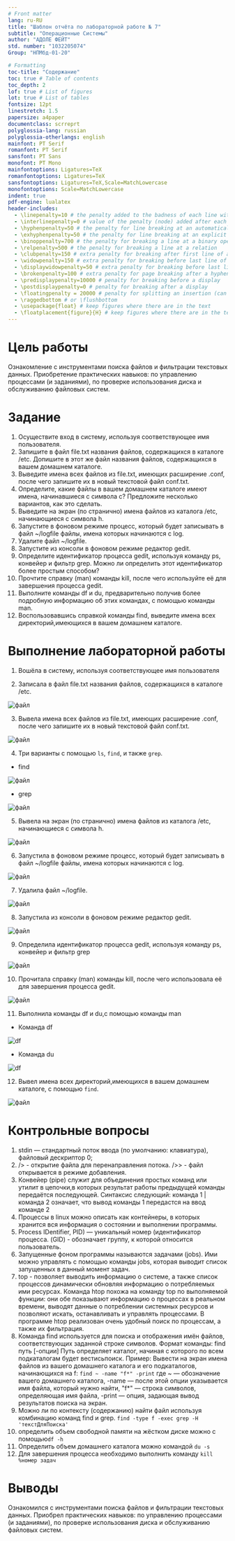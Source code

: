 ```yaml
---
# Front matter
lang: ru-RU
title: "Шаблон отчёта по лабораторной работе № 7"
subtitle: "Операционные Системы"
author: "АДОЛЕ ФЕЙТ"
std. number: "1032205074"
Group: "НПМбд-01-20"

# Formatting
toc-title: "Содержание"
toc: true # Table of contents
toc_depth: 2
lof: true # List of figures
lot: true # List of tables
fontsize: 12pt
linestretch: 1.5
papersize: a4paper
documentclass: scrreprt
polyglossia-lang: russian
polyglossia-otherlangs: english
mainfont: PT Serif
romanfont: PT Serif
sansfont: PT Sans
monofont: PT Mono
mainfontoptions: Ligatures=TeX
romanfontoptions: Ligatures=TeX
sansfontoptions: Ligatures=TeX,Scale=MatchLowercase
monofontoptions: Scale=MatchLowercase
indent: true
pdf-engine: lualatex
header-includes:
  - \linepenalty=10 # the penalty added to the badness of each line within a paragraph (no associated penalty node) Increasing the value makes tex try to have fewer lines in the paragraph.
  - \interlinepenalty=0 # value of the penalty (node) added after each line of a paragraph.
  - \hyphenpenalty=50 # the penalty for line breaking at an automatically inserted hyphen
  - \exhyphenpenalty=50 # the penalty for line breaking at an explicit hyphen
  - \binoppenalty=700 # the penalty for breaking a line at a binary operator
  - \relpenalty=500 # the penalty for breaking a line at a relation
  - \clubpenalty=150 # extra penalty for breaking after first line of a paragraph
  - \widowpenalty=150 # extra penalty for breaking before last line of a paragraph
  - \displaywidowpenalty=50 # extra penalty for breaking before last line before a display math
  - \brokenpenalty=100 # extra penalty for page breaking after a hyphenated line
  - \predisplaypenalty=10000 # penalty for breaking before a display
  - \postdisplaypenalty=0 # penalty for breaking after a display
  - \floatingpenalty = 20000 # penalty for splitting an insertion (can only be split footnote in standard LaTeX)
  - \raggedbottom # or \flushbottom
  - \usepackage{float} # keep figures where there are in the text
  - \floatplacement{figure}{H} # keep figures where there are in the text
---
```


# Цель работы

Ознакомление с инструментами поиска файлов и фильтрации текстовых данных. Приобретение практических навыков: по управлению процессами (и заданиями), по проверке использования диска и обслуживанию файловых систем.

# Задание

1. Осуществите вход в систему, используя соответствующее имя пользователя.
2. Запишите в файл file.txt названия файлов, содержащихся в каталоге /etc.
Допишите в этот же файл названия файлов, содержащихся в вашем домашнем каталоге.
3. Выведите имена всех файлов из file.txt, имеющих расширение .conf, после чего запишите их в новый текстовой файл conf.txt.
4. Определите, какие файлы в вашем домашнем каталоге имеют имена, начинавшиеся с символа c? Предложите несколько вариантов, как это сделать.
5. Выведите на экран (по странично) имена файлов из каталога /etc, начинающиеся с символа h.
6. Запустите в фоновом режиме процесс, который будет записывать в файл
~/logfile файлы, имена которых начинаются с log.
7. Удалите файл ~/logfile.
8. Запустите из консоли в фоновом режиме редактор gedit.
9. Определите идентификатор процесса gedit, используя команду ps, конвейер и фильтр grep. Можно ли определить этот идентификатор более простым способом?
10. Прочтите справку (man) команды kill, после чего используйте её для завершения процесса gedit.
11. Выполните команды df и du, предварительно получив более подробную информацию об этих командах, с помощью команды man.
12. Воспользовавшись справкой команды find, выведите имена всех директорий,имеющихся в вашем домашнем каталоге.


# Выполнение лабораторной работы
1. Вошёла в систему, используя соответствующее имя пользователя

2. Записала в файл file.txt названия файлов, содержащихся в каталоге /etc.

![файл](image/01.jpg)

3.  Вывела имена всех файлов из file.txt, имеющих расширение .conf, после чего запишите их в новый текстовой файл conf.txt.

![файл](image/03.jpg)

4. Три варианты с помощью ``ls``, ``find``, и также ``grep``.
- find 

![файл](image/4find.jpg)

- grep

![файл](image/4grep.jpg)

5. Вывела на экран (по странично) имена файлов из каталога /etc, начинающиеся с символа h.

![файл](image/5.jpg)

6. Запустила в фоновом режиме процесс, который будет записывать в файл ~/logfile файлы, имена которых начинаются с log.

![файл](image/6.jpg)

7. Удалила файл ~/logfile.

![файл](image/7.jpg)

8. Запустила из консоли в фоновом режиме редактор gedit.

![файл](image/8.jpg)

9. Определила идентификатор процесса gedit, используя команду ps, конвейер и фильтр grep

![файл](image/9.jpg)

10. Прочитала справку (man) команды kill, после чего использовала её для завершения процесса gedit.

![файл](image/10.jpg)

11. Выполнила команды df и du,с помощью команды man
- Команда df

![df](image/11df.jpg)

- Команда du

 ![df](image/11du.jpg)
 
 12. Вывел имена всех директорий,имеющихся в вашем домашнем каталоге, с помощью ``find``.

![файл](image/12.jpg)

# Контрольные вопросы

1. stdin — стандартный поток ввода (по умолчанию: клавиатура), файловый дескриптор 0;
2. /> - открытие файла для перенаправления потока.
   />> - файл открывается в режиме добавления.
3. Конвейер (pipe) служит для объединения простых команд или утилит в цепочки,в которых результат работы предыдущей команды передаётся последующей. Синтаксис следующий:
команда 1 | команда 2
означает, что вывод команды 1 передастся на ввод команде 2
4.  Процессы в linux можно описать как контейнеры, в которых хранится вся информация о состоянии и выполнении программы. 
5. Process IDentifier, PID) — уникальный номер (идентификатор процесса. (GID) - обозначает группу, к которой относится пользователь.
6. Запущенные фоном программы называются задачами (jobs). Ими можно управлять с помощью команды jobs, которая выводит список запущенных в данный момент задач.
7. top - позволяет выводить информацию о системе, а также список процессов динамически обновляя информацию о потребляемых ими ресурсах.
Команда htop похожа на команду top по выполняемой функции: они обе показывают информацию о процессах в реальном времени, выводят данные о потреблении системных ресурсов и позволяют искать, останавливать и управлять процессами.
В программе htop реализован очень удобный поиск по процессам, а также их фильтрация.
8. Команда find используется для поиска и отображения имён файлов, соответствующих заданной строке символов.
Формат команды:
find путь [-опции]
Путь определяет каталог, начиная с которого по всем подкаталогам будет вестисьпоиск.
Пример:
Вывести на экран имена файлов из вашего домашнего каталога и его подкаталогов, начинающихся на f:
``find ~ -name "f*" -print``
где ~ — обозначение вашего домашнего каталога, -name — после этой опции указывается имя файла, который нужно найти, "f*" — строка символов, определяющая имя файла, -print — опция, задающая вывод результатов поиска на экран.
9. Можно ли по контексту (содержанию) найти файл используя комбинацию команд find и grep. ``find -type f -exec grep -H 'текстДляПоиска' ``
10. определить объем свободной памяти на жёстком диске можно с помощью``df -h``
11. Определить объем домашнего каталога можно командой ``du -s``
12. Для завершения процесса необходимо выполнить команду
``kill %номер задач``

# Выводы

Ознакомился с инструментами поиска файлов и фильтрации текстовых данных. Приобрел практических навыков: по управлению процессами (и заданиями), по проверке использования диска и обслуживанию файловых систем.

